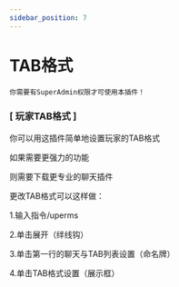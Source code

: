 ```yaml
---
sidebar_position: 7
---
```


# TAB格式

`你需要有SuperAdmin权限才可使用本插件！`

### [ 玩家TAB格式 ]

你可以用这插件简单地设置玩家的TAB格式

如果需要更强力的功能

则需要下载更专业的聊天插件

更改TAB格式可以这样做：

1.输入指令/uperms

2.单击展开（绊线钩）

3.单击第一行的聊天与TAB列表设置（命名牌）

4.单击TAB格式设置（展示框）